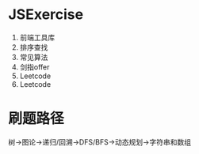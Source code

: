# JSExercise  
1. 前端工具库  
2. 排序查找   
3. 常见算法  
4. 剑指offer  
5. Leetcode  
6. Leetcode  

# 刷题路径
树->图论->递归/回溯->DFS/BFS->动态规划->字符串和数组